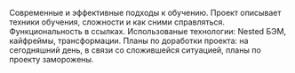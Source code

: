 Современные и эффективные подходы к обучению.
Проект описывает техники обучения, сложности и как сними справляться. Функциональность в ссылках.
Использованые технологии: Nested БЭМ, кайфреймы, трансформации.
Планы по доработки проекта: на сегодняшний день, в связи со сложившейся ситуацией, планы по проекту заморожены.